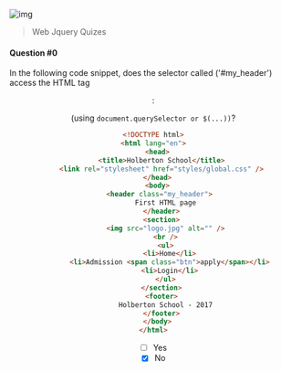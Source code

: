 ![img](https://assets.imaginablefutures.com/media/images/ALX_Logo.max-200x150.png)
> Web Jquery Quizes

#### Question #0
In the following code snippet, does the selector called ('#my_header') access the HTML tag <header>:

(using `document.querySelector or $(...))`?

```html
<!DOCTYPE html>
<html lang="en">
  <head>
    <title>Holberton School</title>
    <link rel="stylesheet" href="styles/global.css" />
  </head>
  <body>
    <header class="my_header"> 
      First HTML page
    </header>
    <section>
      <img src="logo.jpg" alt="" />
      <br />
      <ul>
        <li>Home</li>
        <li>Admission <span class="btn">apply</span></li>
        <li>Login</li>
      </ul>
    </section>
    <footer>
      Holberton School - 2017
    </footer>
  </body>
</html>
```
- [ ] Yes
- [X] No